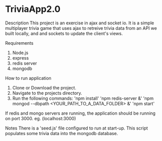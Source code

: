 # TriviaApp2.0

Description
This project is an exercise in ajax and socket io.  It is a simple multiplayer trivia game that uses ajax to retreive trivia
data from an API we built locally, and and sockets to update the client's views. 

Requirements
1. Node.js
2. express
3. redis server
4. mongodb 

How to run application
1. Clone or Download the project.
2. Navigate to the projects directory.
3. Run the following commands:
  'npm install'
  'npm redis-server &'
  'npm mongod --dbpath <YOUR_PATH_TO_A_DATA_FOLDER> &'
  'npm start'
 
If redis and mongo servers are running, the application should be running on port 3000. eg. (localhost:3000)

Notes
There is a 'seed.js' file configured to run at start-up. This script populates some trivia data into the mongodb database. 

